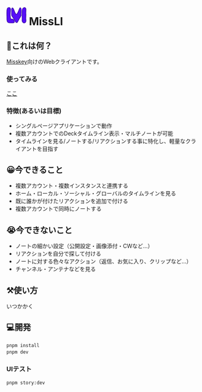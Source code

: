 # ![](./public/missli-logo-small.png) MissLI

## 🤔これは何？

[Misskey](https://join.misskey.page/ja-JP/)向けのWebクライアントです。

### 使ってみる
[ここ](https://uboar.github.io/missli/)

### 特徴(あるいは目標)
- シングルページアプリケーションで動作
- 複数アカウントでのDeckタイムライン表示・マルチノートが可能
- タイムラインを見る/ノートする/リアクションする事に特化し、軽量なクライアントを目指す

## 😀今できること
- 複数アカウント・複数インスタンスと連携する
- ホーム・ローカル・ソーシャル・グローバルのタイムラインを見る
- 既に誰かが付けたリアクションを追加で付ける
- 複数アカウントで同時にノートする

## 😭今できないこと
- ノートの細かい設定（公開設定・画像添付・CWなど…）
- リアクションを自分で探して付ける
- ノートに対する色々なアクション（返信、お気に入り、クリップなど…）
- チャンネル・アンテナなどを見る

## ⚒️使い方
いつかかく

## 💻開発

``` sh
pnpm install
pnpm dev
```

### UIテスト
``` sh
pnpm story:dev
```